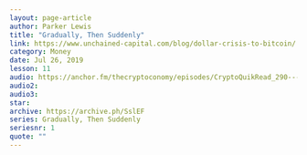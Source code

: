 ```yaml
---
layout: page-article
author: Parker Lewis
title: "Gradually, Then Suddenly"
link: https://www.unchained-capital.com/blog/dollar-crisis-to-bitcoin/
category: Money
date: Jul 26, 2019
lesson: 11
audio: https://anchor.fm/thecryptoconomy/episodes/CryptoQuikRead_290---Gradually--Then-Suddenly-Parker-Lewis-e55nu4/a-am1ik6
audio2: 
audio3: 
star: 
archive: https://archive.ph/SslEF
series: Gradually, Then Suddenly
seriesnr: 1
quote: ""
---
```

